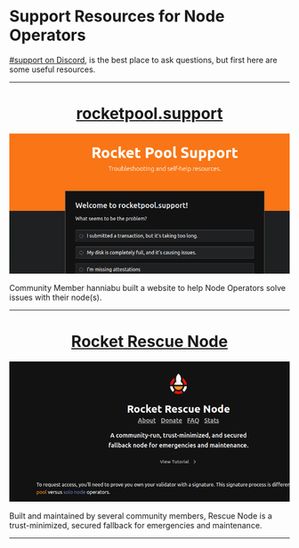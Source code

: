 # Support Resources for Node Operators

[#support on Discord](https://discord.gg/rocketpool), is the best place to ask questions, but first here are some useful resources.

---

<center>

# [rocketpool.support](https://rocketpool.support)

![](../assets/rocketpool-support.png)

</center>

Community Member hanniabu built a website to help Node Operators solve issues with their node(s). 

---

<center>

# [Rocket Rescue Node](https://rescuenode.com)

![](../assets/rescue-node.png)

</center>

Built and maintained by several community members, Rescue Node is a trust-minimized, secured fallback for emergencies and maintenance.

---
